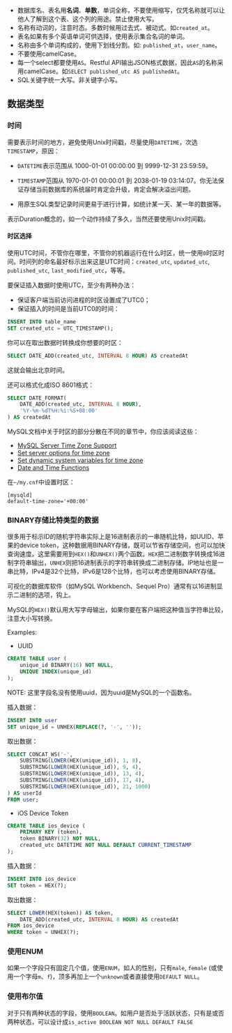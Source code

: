 * 数据库名、表名用**名词**、**单数**，单词全称，不要使用缩写，仅凭名称就可以让他人了解到这个表、这个列的用途。禁止使用大写。
* 名称有动词的，注意时态。多数时候用过去式、被动式。如`created_at`。
* 表名如果有多个英语单词可供选择，使用表示集合名词的单词。
* 名称由多个单词构成的，使用下划线分割。如: `published_at`，`user_name`。
* 不要使用camelCase。
* 每一个select都要使用`AS`。Restful API输出JSON格式数据，因此`AS`的名称采用camelCase。如`SELECT published_utc AS publishedAt`。
* SQL关键字统一大写。非关键字小写。

## 数据类型

### 时间

需要表示时间的地方，避免使用Unix时间戳，尽量使用`DATETIME`，次选`TIMESTAMP`，原因：

* `DATETIME`表示范围从 1000-01-01 00:00:00 到 9999-12-31 23:59:59。

* `TIMESTAMP`范围从 1970-01-01 00:00:01 到 2038-01-19 03:14:07。你无法保证存储当前数据库的系统届时肯定会升级，肯定会解决溢出问题。

* 用原生SQL类型记录时间更易于进行计算，如统计某一天、某一年的数据等。

表示Duration概念的，如一个动作持续了多久，当然还要使用Unix时间戳。

#### 时区选择

使用UTC时间，不管你在哪里，不管你的机器运行在什么时区，统一使用`0`时区时间。时间列的命名最好标示出来这是UTC时间：`created_utc`, `updated_utc`, `published_utc`, `last_modified_utc`，等等。

要保证插入数据时使用UTC，至少有两种办法：
* 保证客户端当前访问进程的时区设置成了UTC0；
* 保证插入的时间是当前UTC0的时间：

```sql
INSERT INTO table_name
SET created_utc = UTC_TIMESTAMP();
```

你可以在取出数据时转换成你想要的时区：
```sql
SELECT DATE_ADD(created_utc, INTERVAL 8 HOUR) AS createdAt
```
这就会输出北京时间。

还可以格式化成ISO 8601格式：
```sql
SELECT DATE_FORMAT(
	DATE_ADD(created_utc, INTERVAL 8 HOUR),
	'%Y-%m-%dT%H:%i:%S+08:00'
) AS createdAt
```

MySQL文档中关于时区的部分分散在不同的章节中，你应该阅读这些：

* [MySQL Server Time Zone Support](https://dev.mysql.com/doc/refman/5.7/en/time-zone-support.html)
* [Set server options for time zone](https://dev.mysql.com/doc/refman/5.7/en/server-options.html#option_mysqld_default-time-zone)
* [Set dynamic system variables for time zone](https://dev.mysql.com/doc/refman/5.7/en/server-system-variables.html#sysvar_time_zone)
* [Date and Time Functions](https://dev.mysql.com/doc/refman/5.7/en/date-and-time-functions.html)

在`~/my.cnf`中设置时区：
```
[mysqld]
default-time-zone='+00:00'
```

### BINARY存储比特类型的数据

很多用于标示ID的随机字符串实际上是16进制表示的一串随机比特，如UUID、苹果的device token，这种数据用BINARY存储，既可以节省存储空间，也可以加快查询速度。这里需要用到`HEX()`和`UNHEX()`两个函数。`HEX`把二进制数字转换成16进制字符串输出，`UNHEX`则把16进制表示的字符串转换成二进制存储。IP地址也是一串比特，IPv4是32个比特，IPv6是128个比特，也可以考虑使用BINARY存储。

可视化的数据库软件（如MySQL Workbench、Sequel Pro）通常有以16进制显示二进制的选项，钩上。

MySQL的`HEX()`默认用大写字母输出，如果你要在客户端把这种值当字符串比较，注意大小写转换。

Examples:

* UUID

```sql
CREATE TABLE user (
	unique_id BINARY(16) NOT NULL,
	UNIQUE INDEX(unique_id)
);
```
NOTE: 这里字段名没有使用uuid，因为uuid是MySQL的一个函数名。

插入数据：
```sql
INSERT INTO user
SET unique_id = UNHEX(REPLACE(?, '-', ''));
```

取出数据：
```sql
SELECT CONCAT_WS('-',
	SUBSTRING(LOWER(HEX(unique_id)), 1, 8),
	SUBSTRING(LOWER(HEX(unique_id)), 9, 4),
	SUBSTRING(LOWER(HEX(unique_id)), 13, 4),
	SUBSTRING(LOWER(HEX(unique_id)), 17, 4),
	SUBSTRING(LOWER(HEX(unique_id)), 21, 1000)
) AS userId
FROM user;
```

* iOS Device Token
```sql
CREATE TABLE ios_device (
	PRIMARY KEY (token),
	token BINARY(32) NOT NULL,
	created_utc DATETIME NOT NULL DEFAULT CURRENT_TIMESTAMP
);
```

插入数据：
```sql
INSERT INTO ios_device
SET token = HEX(?);
```

取出数据：
```sql
SELECT LOWER(HEX(token)) AS token,
	DATE_ADD(created_utc, INTERVAL 8 HOUR) AS createdAt
FROM ios_device
WHERE token = UNHEX(?);
```

### 使用ENUM
如果一个字段只有固定几个值，使用`ENUM`，如人的性别，只有`male`, `female` (或使用一个字母`m`、`f`)，顶多再加上一个`unknown`或者直接使用`DEFAULT NULL`。

### 使用布尔值
对于只有两种状态的字段，使用`BOOLEAN`。如用户是否处于活跃状态，只有是或否两种状态，可以设计成`is_active BOOLEAN NOT NULL DEFAULT FALSE`
